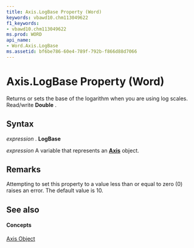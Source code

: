 ```yaml
---
title: Axis.LogBase Property (Word)
keywords: vbawd10.chm113049622
f1_keywords:
- vbawd10.chm113049622
ms.prod: WORD
api_name:
- Word.Axis.LogBase
ms.assetid: bf6be786-60e4-789f-792b-f866d88d7066
---
```



# Axis.LogBase Property (Word)

Returns or sets the base of the logarithm when you are using log scales. Read/write  **Double** .


## Syntax

 _expression_ . **LogBase**

 _expression_ A variable that represents an **[Axis](axis-object-word.md)** object.


## Remarks

Attempting to set this property to a value less than or equal to zero (0) raises an error. The default value is 10.


## See also


#### Concepts


[Axis Object](axis-object-word.md)

